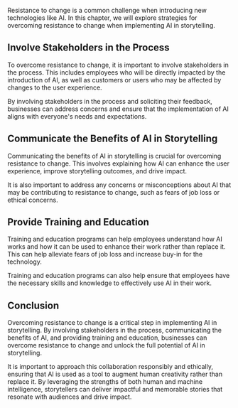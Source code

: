 
Resistance to change is a common challenge when introducing new technologies like AI. In this chapter, we will explore strategies for overcoming resistance to change when implementing AI in storytelling.

Involve Stakeholders in the Process
-----------------------------------

To overcome resistance to change, it is important to involve stakeholders in the process. This includes employees who will be directly impacted by the introduction of AI, as well as customers or users who may be affected by changes to the user experience.

By involving stakeholders in the process and soliciting their feedback, businesses can address concerns and ensure that the implementation of AI aligns with everyone's needs and expectations.

Communicate the Benefits of AI in Storytelling
----------------------------------------------

Communicating the benefits of AI in storytelling is crucial for overcoming resistance to change. This involves explaining how AI can enhance the user experience, improve storytelling outcomes, and drive impact.

It is also important to address any concerns or misconceptions about AI that may be contributing to resistance to change, such as fears of job loss or ethical concerns.

Provide Training and Education
------------------------------

Training and education programs can help employees understand how AI works and how it can be used to enhance their work rather than replace it. This can help alleviate fears of job loss and increase buy-in for the technology.

Training and education programs can also help ensure that employees have the necessary skills and knowledge to effectively use AI in their work.

Conclusion
----------

Overcoming resistance to change is a critical step in implementing AI in storytelling. By involving stakeholders in the process, communicating the benefits of AI, and providing training and education, businesses can overcome resistance to change and unlock the full potential of AI in storytelling.

It is important to approach this collaboration responsibly and ethically, ensuring that AI is used as a tool to augment human creativity rather than replace it. By leveraging the strengths of both human and machine intelligence, storytellers can deliver impactful and memorable stories that resonate with audiences and drive impact.

